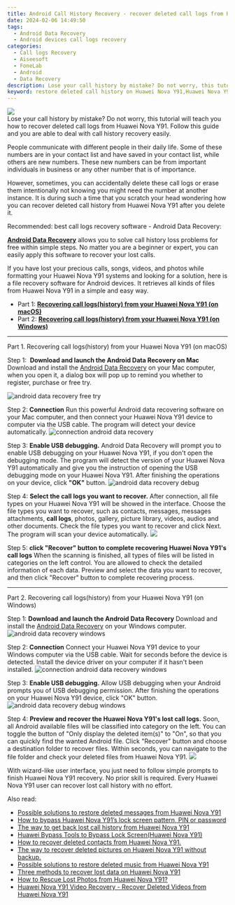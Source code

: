 ```yaml
---
title: Android Call History Recovery - recover deleted call logs from Huawei Nova Y91
date: 2024-02-06 14:49:50
tags: 
  - Android Data Recovery
  - Android devices call logs recovery
categories: 
  - Call logs Recovery
  - Aiseesoft
  - FoneLab
  - Android
  - Data Recovery
description: Lose your call history by mistake? Do not worry, this tutorial will teach you how to recover deleted call logs from Huawei Nova Y91. Follow this guide and you are able to deal with call history recovery easily.
keyword: restore deleted call history on Huawei Nova Y91,Huawei Nova Y91 call logs retrieval,undelete call numbers from Huawei Nova Y91,unerase call numbers from Huawei Nova Y91,Huawei Nova Y91 call logs recovery,Regain missing call history on Huawei Nova Y91,how can i find my deleted call history Huawei Nova Y91,Huawei Nova Y91 call history disappear,Huawei Nova Y91 delete call history recover,how to retrieve call history from Huawei Nova Y91,Huawei Nova Y91 call history deleted itself,recover deleted call history 2018 for Huawei Nova Y91
---
```


<img src="https://img0mobiles.techidaily.com/images/best-assets/devices/huawei/huawei-nova-y91/1.jpg" class="atpl-imgstyle"  />

<div class="atpl-content atpl-for-fonelab-android recover-call-logs">

<div class="atpl-post-description-part-1">
Lose your call history by mistake? Do not worry, this tutorial will teach you how to recover deleted call logs from Huawei Nova Y91. Follow this guide and you are able to deal with call history recovery easily.
</div>



<div class="atpl-post-description-part-2">
<div class="tpl-content-sub-paragraph-normal">
  <p>
    People communicate with different people in their daily life. Some of these numbers are in your contact list and have saved in your contact list, while others are new numbers. These new numbers can be from important individuals in business or any other number that is of importance.
  </p>
</div>

<div class="tpl-content-sub-paragraph-normal">
  <p>
    However, sometimes, you can accidentally delete these call logs or erase them intentionally not knowing you might need the number at another instance. It is during such a time that you scratch your head wondering how you can recover deleted call history from Huawei Nova Y91 after you delete it.
  </p>
</div>
</div>

<div class="atpl-post-description-part-3">
<div class="tpl-content-sub-paragraph-title">
    Recommended: best call logs recovery software - Android Data Recovery:
</div>
<div class="tpl-content-sub-paragraph-content">
  <p>
    <a href="https://tools.techidaily.com/aiseesoft-android-data-recovery/" target="_blank" rel="noopener"><strong>Android Data Recovery</strong></a> allows you to solve call history loss problems for free within simple steps. No matter you are a beginner or expert, you can easily apply this software to recover your lost calls.
  </p>
</div>
<div class="tpl-content-sub-paragraph-content">
  <p>
    If you have lost your precious calls, songs, videos, and photos while formatting your Huawei Nova Y91 systems and looking for a solution, here is a file recovery software for Android devices. It retrieves all kinds of files from Huawei Nova Y91 in a simple and easy way.
  </p>
</div>
</div>

<ul>
  <li>Part 1: <strong><a href="#p1"> Recovering call logs(history) from your Huawei Nova Y91  (on macOS)</a></strong></li>
  <li>Part 2: <strong><a href="#p2"> Recovering call logs(history) from your Huawei Nova Y91  (on Windows)</a></strong></li>
</ul>


<!-- Part 1 -->
<a id="p1" name="p1" ></a><hr>

<div>
  <span class="atpl-step-part-style">Part 1. Recovering call logs(history) from your Huawei Nova Y91 (on macOS)</span>
</div>

<span class="atpl-stepstyle-a"><span>Step 1: </span></span> <strong>Download and launch the Android Data Recovery on Mac</strong>
Download and install the <a href="https://tools.techidaily.com/aiseesoft-android-data-recovery/" target="_blank" rel="noopener">Android Data Recovery</a> on your Mac computer, when you open it, a dialog box will pop up to remind you whether to register, purchase or free try.

<img src="https://tools.techidaily.com/images/apps/aiseesoft/android-data-recovery/mac-free-try.png" class="atpl-imgstyle" alt="android data recovery free try" />

<span class="atpl-stepstyle-a"><span>Step 2: </span></span> <strong>Connection</strong>
Run this powerful Android data recovering software on your Mac computer, and then connect your Huawei Nova Y91 device to computer via the USB cable. The program will detect your device automatically.
<img src="https://tools.techidaily.com/images/apps/aiseesoft/android-data-recovery/mac-connection-interface.jpg" class="atpl-imgstyle" alt="connection android data recovery" />

<span class="atpl-stepstyle-a"><span>Step 3: </span></span> <strong>Enable USB debugging.</strong>
Android Data Recovery will prompt you to enable USB debugging on your Huawei Nova Y91, if you don't open the debugging mode. The program will detect the version of your Huawei Nova Y91 automatically and give you the instruction of opening the USB debugging mode on your Huawei Nova Y91. After finishing the operations on your device, click <strong>"OK"</strong> button.
<img src="https://tools.techidaily.com/images/apps/aiseesoft/android-data-recovery/mac-android-usb-debug.jpg"  class="atpl-imgstyle" alt="android data recovery debug" />

<span class="atpl-stepstyle-a"><span>Step 4: </span></span> <strong>Select the call logs you want to recover.</strong>
After connection, all file types on your Huawei Nova Y91 will be showed in the interface. Choose the file types you want to recover, such as contacts, messages, messages attachments, <b>call logs</b>, photos, gallery, picture library, videos, audios and other documents. Check the file types you want to recover and click Next. The program will scan your device automatically.
<img src="https://tools.techidaily.com/images/apps/aiseesoft/android-data-recovery/mac-choose-type-call-logs.jpg" class="atpl-imgstyle"  />

<span class="atpl-stepstyle-a"><span>Step 5: </span></span> <strong>click "Recover" button to  complete recovering Huawei Nova Y91's call logs</strong>
When the scanning is finished, all types of files will be listed in categories on the left control. You are allowed to check the detailed information of each data. Preview and select the data you want to recover, and then click "Recover" button to complete recovering process.


<a id="p2" name="p2"></a><hr>

<!-- Part 2 -->
<div>
  <span class="atpl-step-part-style">Part 2. Recovering call logs(history) from your Huawei Nova Y91 (on Windows)</span>
</div>

<span class="atpl-stepstyle-a"><span>Step 1: </span></span> <strong>Download and launch the Android Data Recovery</strong>
Download and install the <a href="https://tools.techidaily.com/aiseesoft-android-data-recovery/" target="_blank" rel="noopener">Android Data Recovery</a> on your Windows computer.
<img src="https://tools.techidaily.com/images/apps/aiseesoft/android-data-recovery/win-start-interface.png"  class="atpl-imgstyle" alt="android data recovery windows" />

<span class="atpl-stepstyle-a"><span>Step 2: </span></span> <strong>Connection</strong>
Connect your Huawei Nova Y91 device to your Windows computer via the USB cable. Wait for seconds before the device is detected. Install the device driver on your computer if it hasn't been installed.
<img src="https://tools.techidaily.com/images/apps/aiseesoft/android-data-recovery/win-connection-interface.png" class="atpl-imgstyle" alt="connection android data recovery windows" />

<span class="atpl-stepstyle-a"><span>Step 3: </span></span> <strong>Enable USB debugging.</strong>
Allow USB debugging when your Android prompts you of USB debugging permission. After finishing the operations on your Huawei Nova Y91 device, click "OK" button.
<img src="https://tools.techidaily.com/images/apps/aiseesoft/android-data-recovery/win-android-usb-debug.png" class="atpl-imgstyle" alt="android data recovery debug windows" />

<span class="atpl-stepstyle-a"><span>Step 4: </span></span> <strong>Preview and recover the Huawei Nova Y91's lost call logs.</strong>
Soon, all Android available files will be classified into category on the left. You can toggle the button of "Only display the deleted item(s)" to "On", so that you can quickly find the wanted Android file. Click "Recover" button and choose a destination folder to recover files. Within seconds, you can navigate to the file folder and check your deleted files from Huawei Nova Y91.
<img src="https://tools.techidaily.com/images/apps/aiseesoft/android-data-recovery/win-recover-call-logs.png" class="atpl-imgstyle"  />

<div class="atpl-post-description-part-4">
<div class="tpl-content-sub-paragraph-normal">
  <p>
    With wizard-like user interface, you just need to follow simple prompts to finish Huawei Nova Y91 recovery. No prior skill is required. Every Huawei Nova Y91 user can recover lost call history with no effort.
  </p>
</div>
</div>

<ins class="adsbygoogle"
     style="display:block"
     data-ad-client="ca-pub-7571918770474297"
     data-ad-slot="8358498916"
     data-ad-format="auto"
     data-full-width-responsive="true"></ins>

<span class="atpl-alsoreadstyle">Also read:</span>
<div><ul>
<li><a href="/possible-solutions-to-restore-deleted-messages-from-huawei-nova-y91-by-fonelab-android-recover-messages/" target="_blank" rel="noopener"><u>Possible solutions to restore deleted messages from Huawei Nova Y91</u></a></li>
<li><a href="/how-to-bypass-huawei-nova-y91-s-lock-screen-pattern-pin-or-password-by-drfone-android-unlock-android-unlock/" target="_blank" rel="noopener"><u>How to bypass Huawei Nova Y91’s lock screen pattern, PIN or password</u></a></li>
<li><a href="/the-way-to-get-back-lost-call-history-from-huawei-nova-y91-by-fonelab-android-recover-call-logs/" target="_blank" rel="noopener"><u>The way to get back lost call history from Huawei Nova Y91</u></a></li>
<li><a href="/huawei-bypass-tools-to-bypass-lock-screen-huawei-nova-y91-by-drfone-android-unlock-android-unlock/" target="_blank" rel="noopener"><u>Huawei Bypass Tools to Bypass Lock Screen(Huawei Nova Y91)</u></a></li>
<li><a href="/how-to-recover-deleted-contacts-from-huawei-nova-y91-by-fonelab-android-recover-contacts/" target="_blank" rel="noopener"><u>How to recover deleted contacts from Huawei Nova Y91.</u></a></li>
<li><a href="/the-way-to-recover-deleted-pictures-on-huawei-nova-y91-without-backup-by-fonelab-android-recover-pictures/" target="_blank" rel="noopener"><u>The way to recover deleted pictures on Huawei Nova Y91 without backup.</u></a></li>
<li><a href="/possible-solutions-to-restore-deleted-music-from-huawei-nova-y91-by-fonelab-android-recover-music/" target="_blank" rel="noopener"><u>Possible solutions to restore deleted music from Huawei Nova Y91</u></a></li>
<li><a href="/three-methods-to-recover-lost-data-on-huawei-nova-y91-by-fonelab-android-recover-data/" target="_blank" rel="noopener"><u>Three methods to recover lost data on Huawei Nova Y91</u></a></li>
<li><a href="/how-to-rescue-lost-photos-from-huawei-nova-y91-by-fonelab-android-recover-photos/" target="_blank" rel="noopener"><u>How to Rescue Lost Photos from Huawei Nova Y91?</u></a></li>
<li><a href="/huawei-nova-y91-video-recovery-recover-deleted-videos-from-huawei-nova-y91-by-fonelab-android-recover-video/" target="_blank" rel="noopener"><u>Huawei Nova Y91 Video Recovery - Recover Deleted Videos from Huawei Nova Y91</u></a></li>
</ul></div>

</div>

